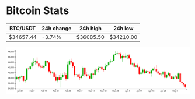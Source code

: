 # Bitcoin Stats

BTC/USDT|24h change|24h high|24h low|
|---|---|---|---|
|$34657.44|-3.74%|$36085.50|$34210.00|

<img src="./chart.svg">
